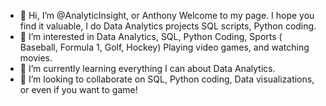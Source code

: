 - 👋 Hi, I’m @AnalyticInsight, or Anthony Welcome to my page.  I hope you find it valuable, I do Data Analytics projects SQL scripts, Python coding.
- 👀 I’m interested in Data Analytics, SQL, Python Coding, Sports ( Baseball, Formula 1, Golf, Hockey) Playing video games, and watching movies.
- 🌱 I’m currently learning everything I can about Data Analytics.
- 💞️ I’m looking to collaborate on SQL, Python coding, Data visualizations, or even if you want to game!

<!---
AnalyticInsight/AnalyticInsight is a ✨ special ✨ repository because its `README.md` (this file) appears on your GitHub profile.
You can click the Preview link to take a look at your changes.
--->
